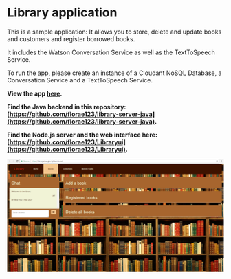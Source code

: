 # Library application

This is a sample application: It allows you to store, delete and update books and customers and register borrowed books.

It includes the Watson Conversation Service as well as the TextToSpeech Service.

To run the app, please create an instance of a Cloudant NoSQL Database, a Conversation Service and a TextToSpeech Service.

**View the app [here](https://libraryui.eu-gb.mybluemix.net/).**

**Find the Java backend in this repository: [https://github.com/florae123/library-server-java](https://github.com/florae123/library-server-java).**

**Find the Node.js server and the web interface here: [https://github.com/florae123/Libraryui](https://github.com/florae123/Libraryui).**

![WebApp](./images/Webapp.png)
